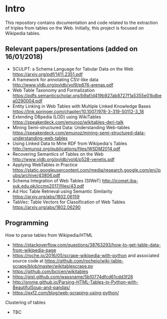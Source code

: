 # Intro

This repository contains documentation and code related to the extraction of triples from tables on the Web. Initially, this project is focused on Wikipedia tables.


## Relevant papers/presentations (added on 16/01/2018)

- SCULPT: a Schema Language for Tabular Data on the Web
  https://arxiv.org/pdf/1411.2351.pdf
- A framework for annotating CSV-like data
  http://www.vldb.org/pvldb/vol9/p876-arenas.pdf
- Web Table Taxonomy and Formalization
  https://pdfs.semanticscholar.org/b9af/d419b927ab8727f1a5355e01bdbea0290004.pdf
- Entity Linking in Web Tables with Multiple Linked Knowledge Bases
  https://link.springer.com/chapter/10.1007/978-3-319-50112-3_18
- Extending DBpedia (LOD) using WikiTables
  https://speakerdeck.com/emunoz/wikitables-deri-talk
- Mining Semi-structured Data: Understanding Web-tables
  https://speakerdeck.com/emunoz/mining-semi-structured-data-understanding-web-tables
- Using Linked Data to Mine RDF from Wikipedia's Tables
  http://emunoz.org/publications/files/WSDM2014.pdf
- Recovering Semantics of Tables on the Web
  http://www.vldb.org/pvldb/vol4/p528-venetis.pdf
- Applying WebTables in Practice
  https://static.googleusercontent.com/media/research.google.com/en//pubs/archive/43806.pdf
- Schema Integration of Web Tables (SIWeT)
  http://icomet.iba-suk.edu.pk/iccms2017/files/43.pdf
- Ad Hoc Table Retrieval using Semantic Similarity
  https://arxiv.org/abs/1802.06159
- TabVec: Table Vectors for Classification of Web Tables
  https://arxiv.org/abs/1802.06290


## Programming

How to parse tables from Wikipedia/HTML

- https://stackoverflow.com/questions/38763293/how-to-get-table-data-from-wikipedia-page
- https://roche.io/2016/05/scrape-wikipedia-with-python and associated source code at https://github.com/rocheio/wiki-table-scrape/blob/master/wikitablescrape.py
- https://github.com/bcicen/wikitables
- https://gist.github.com/wassname/5b10774dfcd61cdd3f28
- http://srome.github.io/Parsing-HTML-Tables-in-Python-with-BeautifulSoup-and-pandas/
- https://qxf2.com/blog/web-scraping-using-python/

Clustering of tables

- TBC




